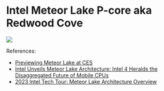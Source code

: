 # Intel Meteor Lake P-core aka Redwood Cove

![](./redwood_cove.svg)

References:

- [Previewing Meteor Lake at CES](https://chipsandcheese.com/2024/01/11/previewing-meteor-lake-at-ces/)
- [Intel Unveils Meteor Lake Architecture: Intel 4 Heralds the Disaggregated Future of Mobile CPUs](https://www.anandtech.com/show/20046/intel-unveils-meteor-lake-architecture-intel-4-heralds-the-disaggregated-future-of-mobile-cpus/2)
- [2023 Intel Tech Tour: Meteor Lake Architecture Overview](https://www.intel.com/content/www/us/en/content-details/788851/2023-intel-tech-tour-meteor-lake-architecture-overview.html)
